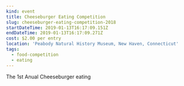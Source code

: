 ```yaml
---
kind: event
title: Cheeseburger Eating Competition
slug: cheeseburger-eating-competition-2018
startDateTime: 2019-01-13T16:17:09.151Z
endDateTime: 2019-01-13T16:17:09.271Z
cost: $2.00 per entry
location: 'Peabody Natural History Museum, New Haven, Connecticut'
tags:
  - food-competition
  - eating
---
```

The 1st Anual Cheeseburger eating 
